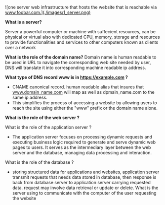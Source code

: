 ![one server web infrastructure that hosts the website that is reachable via www.foobar.com.](./images/1_server.png)

<strong>What is a server?</strong>

Server a powerful computer or machine with suffecient resources, can be physical or virtual also with dedicated CPU, memory, storage and resources to provide functionalities and services to other computers known as clients over a network

<strong>What is the role of the domain name?</strong>
Domain name is human readable to be used in URL to navigate the corresponding web site needed by user, DNS will translate it into corresponding machine readable ip address.

<strong>What type of DNS record www is in https://example.com ?</strong>

- CNAME canonical record. human readable alias that insures that www.domain_name.com will map as well as dpmain_name.com to the same ip address.
- This simplifies the process of accessing a website by allowing users to reach the site using either the "www" prefix or the domain name alone.

<strong>What is the role of the web server ? </strong>

What is the role of the application server ?

- The application server focuses on processing dynamic requests and executing business logic required to generate and serve dynamic web pages to users. It serves as the intermediary layer between the web server and the database, managing data processing and interaction.

What is the role of the database ?

- storing structured data for applications and websites, application server transmit requests that needs data stored in database, then response is back from database server to application server carrying requested data. request may involve data retrieval or update or delete.
  What is the server using to communicate with the computer of the user requesting the website
